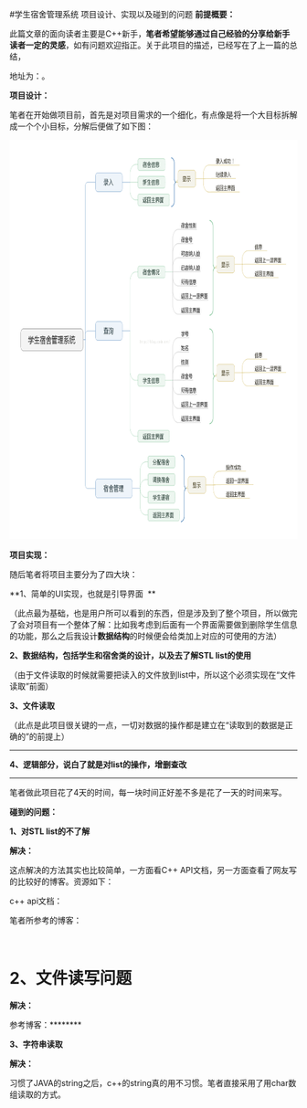 #学生宿舍管理系统 项目设计、实现以及碰到的问题
**前提概要：**

此篇文章的面向读者主要是C++新手，**笔者希望能够通过自己经验的分享给新手读者一定的灵感**，如有问题欢迎指正。关于此项目的描述，已经写在了上一篇的总结，

地址为：。

 

 

**项目设计：**

笔者在开始做项目前，首先是对项目需求的一个细化，有点像是将一个大目标拆解成一个个小目标，分解后便做了如下图：

<img src="https://raw.githubusercontent.com/Double2hao/xujiajia_blog/main/img/16210039756990.png" width="800" height="700" alt=""> 

 

**项目实现：**

随后笔者将项目主要分为了四大块：

**1、简单的UI实现，也就是引导界面  **

（此点最为基础，也是用户所可以看到的东西，但是涉及到了整个项目，所以做完了会对项目有一个整体了解：比如我考虑到后面有一个界面需要做到删除学生信息的功能，那么之后我设计**数据结构**的时候便会给类加上对应的可使用的方法）

 

**2、数据结构，包括学生和宿舍类的设计，以及去了解STL list的使用**

（由于文件读取的时候就需要把读入的文件放到list中，所以这个必须实现在“文件读取”前面）

 

**3、文件读取**

（此点是此项目很关键的一点，一切对数据的操作都是建立在“读取到的数据是正确的”的前提上）

** **

**4、逻辑部分，说白了就是对list的操作，增删查改**

** **

笔者做此项目花了4天的时间，每一块时间正好差不多是花了一天的时间来写。

 

 

**碰到的问题：**

**1、对STL list的不了解**

**解决：**

这点解决的方法其实也比较简单，一方面看C++ API文档，另一方面查看了网友写的比较好的博客。资源如下：

c++ api文档：

笔者所参考的博客：  

  





#  





#  2、文件读写问题



**解决：**

参考博客：********

 

**3、字符串读取**

**解决：**

习惯了JAVA的string之后，c++的string真的用不习惯。笔者直接采用了用char数组读取的方式。

 